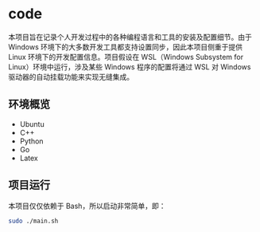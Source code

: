 # code

本项目旨在记录个人开发过程中的各种编程语言和工具的安装及配置细节。由于 Windows 环境下的大多数开发工具都支持设置同步，因此本项目侧重于提供 Linux 环境下的开发配置信息。项目假设在 WSL（Windows Subsystem for Linux）环境中运行，涉及某些 Windows 程序的配置将通过 WSL 对 Windows 驱动器的自动挂载功能来实现无缝集成。

## 环境概览

- Ubuntu
- C++
- Python
- Go
- Latex

## 项目运行

本项目仅仅依赖于 Bash，所以启动非常简单，即：

```bash
sudo ./main.sh
```